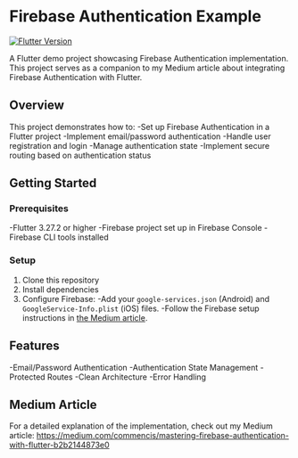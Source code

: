 # Firebase Authentication Example

[![Flutter Version](https://img.shields.io/badge/Flutter-3.27.2-blue.svg)](https://flutter.dev/)

A Flutter demo project showcasing Firebase Authentication implementation. This project serves as a companion to my Medium article about integrating Firebase Authentication with Flutter.

## Overview

This project demonstrates how to:
-Set up Firebase Authentication in a Flutter project
-Implement email/password authentication
-Handle user registration and login
-Manage authentication state
-Implement secure routing based on authentication status

## Getting Started

### Prerequisites

-Flutter 3.27.2 or higher
-Firebase project set up in Firebase Console
-Firebase CLI tools installed

### Setup

1. Clone this repository
2. Install dependencies
3. Configure Firebase:
    -Add your `google-services.json` (Android) and `GoogleService-Info.plist` (iOS) files.
    -Follow the Firebase setup instructions in [the Medium article](https://medium.com/commencis/mastering-firebase-authentication-with-flutter-b2b2144873e0).

## Features

-Email/Password Authentication
-Authentication State Management
-Protected Routes
-Clean Architecture
-Error Handling

## Medium Article

For a detailed explanation of the implementation, check out my Medium article: <https://medium.com/commencis/mastering-firebase-authentication-with-flutter-b2b2144873e0>
